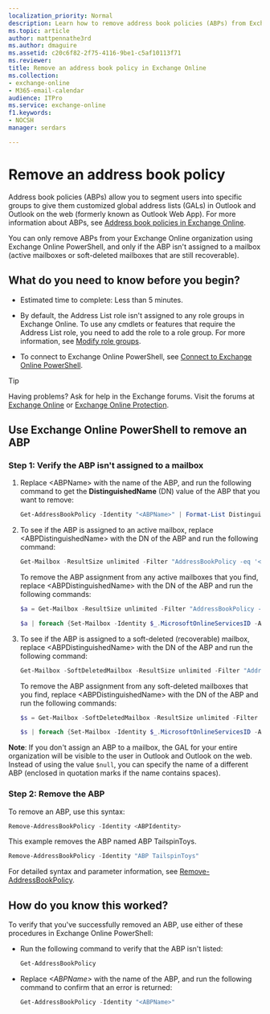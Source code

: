 ```yaml
---
localization_priority: Normal
description: Learn how to remove address book policies (ABPs) from Exchange Online.
ms.topic: article
author: mattpennathe3rd
ms.author: dmaguire
ms.assetid: c20c6f82-2f75-4116-9be1-c5af10113f71
ms.reviewer:
title: Remove an address book policy in Exchange Online
ms.collection:
- exchange-online
- M365-email-calendar
audience: ITPro
ms.service: exchange-online
f1.keywords:
- NOCSH
manager: serdars

---
```


# Remove an address book policy

Address book policies (ABPs) allow you to segment users into specific groups to give them customized global address lists (GALs) in Outlook and Outlook on the web (formerly known as Outlook Web App). For more information about ABPs, see [Address book policies in Exchange Online](address-book-policies.md).

You can only remove ABPs from your Exchange Online organization using Exchange Online PowerShell, and only if the ABP isn't assigned to a mailbox (active mailboxes or soft-deleted mailboxes that are still recoverable).

## What do you need to know before you begin?

- Estimated time to complete: Less than 5 minutes.

- By default, the Address List role isn't assigned to any role groups in Exchange Online. To use any cmdlets or features that require the Address List role, you need to add the role to a role group. For more information, see [Modify role groups](../../permissions-exo/role-groups.md#modify-role-groups).

- To connect to Exchange Online PowerShell, see [Connect to Exchange Online PowerShell](https://docs.microsoft.com/powershell/exchange/connect-to-exchange-online-powershell).

> [!TIP]
> Having problems? Ask for help in the Exchange forums. Visit the forums at [Exchange Online](https://go.microsoft.com/fwlink/p/?linkId=267542) or [Exchange Online Protection](https://go.microsoft.com/fwlink/p/?linkId=285351).

## Use Exchange Online PowerShell to remove an ABP

### Step 1: Verify the ABP isn't assigned to a mailbox

1. Replace \<ABPName\> with the name of the ABP, and run the following command to get the **DistinguishedName** (DN) value of the ABP that you want to remove:

   ```PowerShell
   Get-AddressBookPolicy -Identity "<ABPName>" | Format-List DistinguishedName
   ```

2. To see if the ABP is assigned to an active mailbox, replace \<ABPDistinguishedName\> with the DN of the ABP and run the following command:

   ```PowerShell
   Get-Mailbox -ResultSize unlimited -Filter "AddressBookPolicy -eq '<ABPDistinguishedName>'"
   ```

   To remove the ABP assignment from any active mailboxes that you find, replace \<ABPDistinguishedName\> with the DN of the ABP and run the following commands:

   ```PowerShell
   $a = Get-Mailbox -ResultSize unlimited -Filter "AddressBookPolicy -eq '<ABPDistinguishedName>'"
   ```

   ```PowerShell
   $a | foreach {Set-Mailbox -Identity $_.MicrosoftOnlineServicesID -AddressBookPolicy $null}
   ```

3. To see if the ABP is assigned to a soft-deleted (recoverable) mailbox, replace \<ABPDistinguishedName\> with the DN of the ABP and run the following command:

   ```PowerShell
   Get-Mailbox -SoftDeletedMailbox -ResultSize unlimited -Filter "AddressBookPolicy -eq '<ABPDistinguishedName>'"
   ```

   To remove the ABP assignment from any soft-deleted mailboxes that you find, replace \<ABPDistinguishedName\> with the DN of the ABP and run the following commands:

   ```PowerShell
   $s = Get-Mailbox -SoftDeletedMailbox -ResultSize unlimited -Filter "AddressBookPolicy -eq '<ABPDistinguishedName>'"
   ```

   ```PowerShell
   $s | foreach {Set-Mailbox -Identity $_.MicrosoftOnlineServicesID -AddressBookPolicy $null}
   ```

**Note**: If you don't assign an ABP to a mailbox, the GAL for your entire organization will be visible to the user in Outlook and Outlook on the web. Instead of using the value `$null`, you can specify the name of a different ABP (enclosed in quotation marks if the name contains spaces).

### Step 2: Remove the ABP

To remove an ABP, use this syntax:

```PowerShell
Remove-AddressBookPolicy -Identity <ABPIdentity>
```

This example removes the ABP named ABP TailspinToys.

```PowerShell
Remove-AddressBookPolicy -Identity "ABP TailspinToys"
```

For detailed syntax and parameter information, see [Remove-AddressBookPolicy](https://docs.microsoft.com/powershell/module/exchange/remove-addressbookpolicy).

## How do you know this worked?

To verify that you've successfully removed an ABP, use either of these procedures in Exchange Online PowerShell:

- Run the following command to verify that the ABP isn't listed:

  ```PowerShell
  Get-AddressBookPolicy
  ```

- Replace _\<ABPName\>_ with the name of the ABP, and run the following command to confirm that an error is returned:

  ```PowerShell
  Get-AddressBookPolicy -Identity "<ABPName>"
  ```
